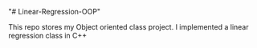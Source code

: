 "# Linear-Regression-OOP" 


This repo stores my Object oriented class project. I implemented a linear regression class in C++
